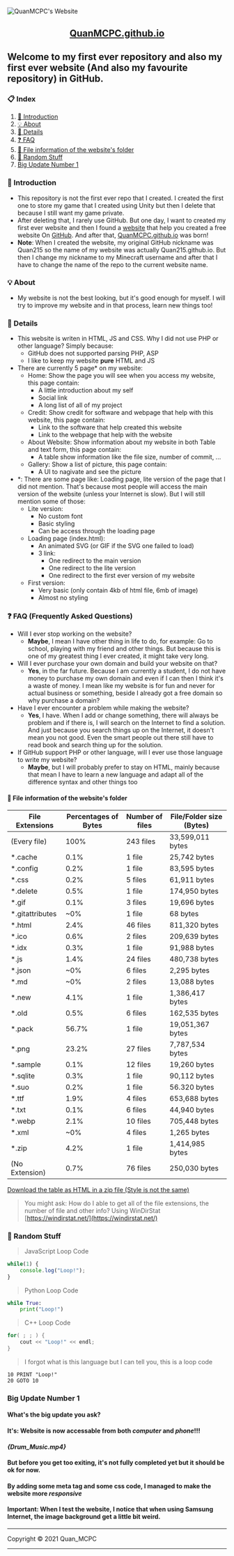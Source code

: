 <h1 style="text-align: center"></h1>

![QuanMCPC's Website](https://quanmcpc.github.io/website/image/social_preview_.png)

<p align="center">
    <a href="https://quanmcpc.github.io">
        <h2 align="center">QuanMCPC.github.io</h2>
    </a>
</p>

## Welcome to my first ever repository and also my first ever website (And also my favourite repository) in GitHub.
### 📋 Index
1. [📕 Introduction](#-introduction)
2. [💡 About](#-about)
3. [📖 Details](#-details)
4. [❓ FAQ](#-faq)
5. [📁 File information of the website's folder](#-file-information-of-the-website's-folder)
6. [👀 Random Stuff](#-random-stuff)
7. [Big Update Number 1](#big-update-number-1)
### 📕 Introduction
* This repository is not the first ever repo that I created. I created the first one to store my game that I created using Unity but then I delete that because I still want my game private.
* After deleting that, I rarely use GitHub. But one day, I want to created my first ever website and then I found a [website](https://medium.com/@svinkle/publish-and-share-your-own-website-for-free-with-github-2eff049a1cb5) that help you created a free website On [GitHub](https://github.com). And after that, [QuanMCPC.github.io](https://quanmcpc.github.io) was born!
* **Note**: When I created the website, my original GitHub nickname was Quan215 so the name of my website was actually Quan215.github.io. But then I change my nickname to my Minecraft username and after that I have to change the name of the repo to the current website name.
### 💡 About
- My website is not the best looking, but it's good enough for myself. I will try to improve my website and in that process, learn new things too!
### 📖 Details
- This website is writen in HTML, JS and CSS. Why I did not use PHP or other language? Simply because:
    - GitHub does not supported parsing PHP, ASP
    - I like to keep my website **pure** HTML and JS
- There are currently 5 page* on my website:
    - Home: Show the page you will see when you access my website, this page contain:
        - A little introduction about my self
        - Social link
        - A long list of all of my project
    - Credit: Show credit for software and webpage that help with this website, this page contain:
        - Link to the software that help created this website
        - Link to the webpage that help with the website
    - About Website: Show information about my website in both Table and text form, this page contain:
        - A table show information like the file size, number of commit, ...
    - Gallery: Show a list of picture, this page contain:
        - A UI to nagivate and see the picture
- *: There are some page like: Loading page, lite version of the page that I did not mention. That's because most people will access the main version of the website (unless your Internet is slow). But I will still mention some of those:
    - Lite version:
        - No custom font
        - Basic styling
        - Can be access through the loading page
    - Loading page (index.html):
        - An animated SVG (or GIF if the SVG one failed to load)
        - 3 link:
            - One redirect to the main version
            - One redirect to the lite version
            - One redirect to the first ever version of my website
    - First version:
        - Very basic (only contain 4kb of html file, 6mb of image)
        - Almost no styling
### ❓ FAQ (Frequently Asked Questions)
- Will I ever stop working on the website?
    - **Maybe**, I mean I have other thing in life to do, for example: Go to school, playing with my friend and other things. But because this is one of my greatest thing I ever created, it might take very long.
- Will I ever purchase your own domain and build your website on that?
    - **Yes**, in the far future. Because I am currently a student, I do not have money to purchase my own domain and even if I can then I think it's a waste of money. I mean like my website is for fun and never for actual business or something, beside I already got a free domain so why purchase a domain?
- Have I ever encounter a problem while making the website?
    - **Yes**, I have. When I add or change something, there will always be problem and if there is, I will search on the Internet to find a solution. And just because you search things up on the Internet, it doesn't mean you not good. Even the smart people out there still have to read book and search thing up for the solution.
- If GitHub support PHP or other language, will I ever use those language to write my website?
    - **Maybe**, but I will probably prefer to stay on HTML, mainly because that mean I have to learn a new language and adapt all of the difference syntax and other things too
#### 📁 File information of the website's folder
File Extensions | Percentages of Bytes | Number of files | File/Folder size (Bytes)
----------------|--------------------- |-----------------|--------------------------
(Every file)    | 100%                 | 243 files       | 33,599,011 bytes
*.cache         | 0.1%                 | 1 file          | 25,742 bytes
*.config        | 0.2%                 | 1 file          | 83,595 bytes
*.css           | 0.2%                 | 5 files         | 61,911 bytes
*.delete        | 0.5%                 | 1 file          | 174,950 bytes
*.gif           | 0.1%                 | 3 files         | 19,696 bytes
*.gitattributes | ~0%                  | 1 file          | 68 bytes
*.html          | 2.4%                 | 46 files        | 811,320 bytes
*.ico           | 0.6%                 | 2 files         | 209,639 bytes
*.idx           | 0.3%                 | 1 file          | 91,988 bytes
*.js            | 1.4%                 | 24 files        | 480,738 bytes
*.json          | ~0%                  | 6 files         | 2,295 bytes
*.md            | ~0%                  | 2 files         | 13,088 bytes
*.new           | 4.1%                 | 1 file          | 1,386,417 bytes
*.old           | 0.5%                 | 6 files         | 162,535 bytes
*.pack          | 56.7%                | 1 file          | 19,051,367 bytes
*.png           | 23.2%                | 27 files        | 7,787,534 bytes
*.sample        | 0.1%                 | 12 files        | 19,260 bytes
*.sqlite        | 0.3%                 | 1 file          | 90,112 bytes
*.suo           | 0.2%                 | 1 file          | 56.320 bytes
*.ttf           | 1.9%                 | 4 files         | 653,688 bytes
*.txt           | 0.1%                 | 6 files         | 44,940 bytes
*.webp          | 2.1%                 | 10 files        | 705,448 bytes
*.xml           | ~0%                  | 4 files         | 1,265 bytes
*.zip           | 4.2%                 | 1 file          | 1,414,985 bytes
(No Extension)  | 0.7%                 | 76 files        | 250,030 bytes

[Download the table as HTML in a zip file (Style is not the same)](https://drive.google.com/u/0/uc?id=1ijDD_QCY6xbfYFVnKyJvaJsK8WKmu2zo&export=download)
> You might ask: How do I able to get all of the file extensions, the number of file and other info?
> Using WinDirStat [https://windirstat.net/](https://windirstat.net/)
### 👀 Random Stuff
> JavaScript Loop Code
```JavaScript
while(1) {
    console.log("Loop!");
}
```
> Python Loop Code
```Python
while True:
    print("Loop!")
```
> C++ Loop Code
```c++
for( ; ; ) {
    cout << "Loop!" << endl;
}
```
> I forgot what is this language but I can tell you, this is a loop code
```basic
10 PRINT "Loop!"
20 GOTO 10
```
### Big Update Number 1
#### What's the big update you ask?
#### It's: Website is now accessable from both **___computer___** and **___phone___**!!!
#### **___{Drum_Music.mp4}___**
#### But before you get too exiting, it's not fully completed yet but it should be ok for now.
#### By adding some meta tag and some css code, I managed to make the website more ___responsive___
#### **Important**: When I test the website, I notice that when using Samsung Internet, the image background get a little bit weird.
***
Copyright &copy; 2021 Quan_MCPC
***
